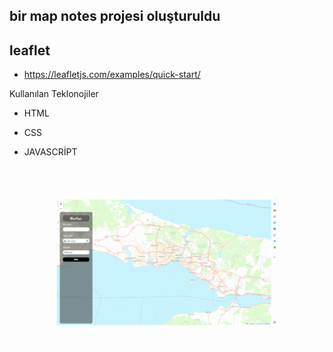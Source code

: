 ## bir map notes projesi oluşturuldu


## leaflet

- https://leafletjs.com/examples/quick-start/

Kullanılan Teklonojiler

- HTML

- CSS

- JAVASCRİPT

<img src="/images/ekran-videosu.gif" alt="Ekran Videosu">
